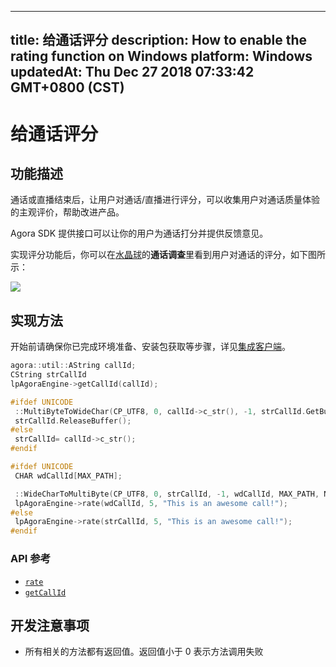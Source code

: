 
---
title: 给通话评分
description: How to enable the rating function on Windows
platform: Windows
updatedAt: Thu Dec 27 2018 07:33:42 GMT+0800 (CST)
---
# 给通话评分
## 功能描述

通话或直播结束后，让用户对通话/直播进行评分，可以收集用户对通话质量体验的主观评价，帮助改进产品。

Agora SDK 提供接口可以让你的用户为通话打分并提供反馈意见。

实现评分功能后，你可以在[水晶球](../../cn/Interactive%20Broadcast/aa_guide.md)的**通话调查**里看到用户对通话的评分，如下图所示：

![](https://web-cdn.agora.io/docs-files/1545801192291)

## 实现方法

开始前请确保你已完成环境准备、安装包获取等步骤，详见[集成客户端](../../cn/Interactive%20Broadcast/windows_video.md)。

```c++
agora::util::AString callId;
CString strCallId
lpAgoraEngine->getCallId(callId);

#ifdef UNICODE
 ::MultiByteToWideChar(CP_UTF8, 0, callId->c_str(), -1, strCallId.GetBuffer(128), 128);
 strCallId.ReleaseBuffer();
#else
 strCallId= callId->c_str();
#endif

#ifdef UNICODE
 CHAR wdCallId[MAX_PATH];

 ::WideCharToMultiByte(CP_UTF8, 0, strCallId, -1, wdCallId, MAX_PATH, NULL, NULL);
 lpAgoraEngine->rate(wdCallId, 5, "This is an awesome call!");
#else
 lpAgoraEngine->rate(strCallId, 5, "This is an awesome call!");
#endif
```

### API 参考

- [`rate`](https://docs.agora.io/cn/Interactive%20Broadcast/API%20Reference/cpp/classagora_1_1rtc_1_1_i_rtc_engine.html#a748c30a6339ec9798daa0d1b21585411)
- [`getCallId`](https://docs.agora.io/cn/Interactive%20Broadcast/API%20Reference/cpp/classagora_1_1rtc_1_1_i_rtc_engine.html#af67688d89526926718edb26938d65541)

## 开发注意事项

- 所有相关的方法都有返回值。返回值小于 0 表示方法调用失败
